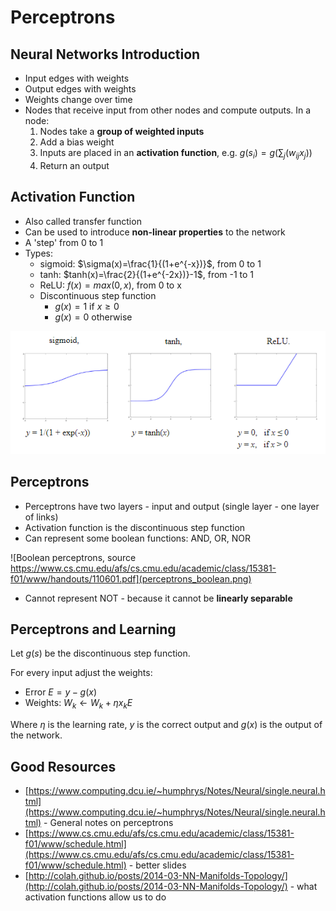 # Perceptrons
## Neural Networks Introduction
* Input edges with weights
* Output edges with weights
* Weights change over time
* Nodes that receive input from other nodes and compute outputs. In a node:
    1. Nodes take a **group of weighted inputs**
    2. Add a bias weight
    3. Inputs are placed in an **activation function**, e.g. $g(s_i) = g(\sum_j(w_{ij}x_j))$
    4. Return an output

## Activation Function
* Also called transfer function
* Can be used to introduce **non-linear properties** to the network
* A 'step' from 0 to 1
* Types:
    * sigmoid: $\sigma(x)=\frac{1}{(1+e^{-x})}$, from 0 to 1
    * tanh: $tanh(x)=\frac{2}{(1+e^{-2x})}-1$, from -1 to 1
    * ReLU: $f(x)=max(0, x)$, from 0 to x
    * Discontinuous step function
        * $g(x)=1$ if $x \geq 0$
        * $g(x)=0$ otherwise

![Activations](activations.png)

## Perceptrons
* Perceptrons have two layers - input and output (single layer - one layer of links)
* Activation function is the discontinuous step function
* Can represent some boolean functions: AND, OR, NOR

![Boolean perceptrons, source https://www.cs.cmu.edu/afs/cs.cmu.edu/academic/class/15381-f01/www/handouts/110601.pdf](perceptrons_boolean.png)

* Cannot represent NOT - because it cannot be **linearly separable**

## Perceptrons and Learning
Let $g(s)$ be the discontinuous step function.

For every input adjust the weights:
* Error $E = y-g(x)$
* Weights: $W_k \leftarrow W_k + \eta x_kE$

Where $\eta$ is the learning rate, $y$ is the correct output and $g(x)$ is the output of the network. 

## Good Resources
* [https://www.computing.dcu.ie/~humphrys/Notes/Neural/single.neural.html](https://www.computing.dcu.ie/~humphrys/Notes/Neural/single.neural.html) - General notes on perceptrons
* [https://www.cs.cmu.edu/afs/cs.cmu.edu/academic/class/15381-f01/www/schedule.html](https://www.cs.cmu.edu/afs/cs.cmu.edu/academic/class/15381-f01/www/schedule.html) - better slides
* [http://colah.github.io/posts/2014-03-NN-Manifolds-Topology/](http://colah.github.io/posts/2014-03-NN-Manifolds-Topology/) - what activation functions allow us to do